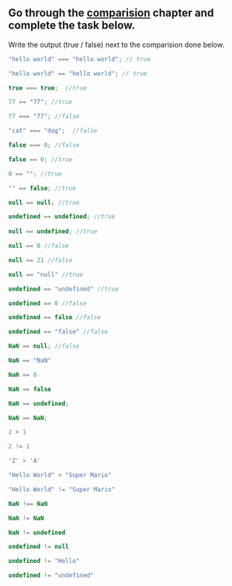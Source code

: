 ## Go through the [comparision](http://javascript.info/comparison) chapter and complete the task below.

Write the output (true / false) next to the comparision done below.
```js
"hello world" === "hello world"; // true

"hello world" == "hello world"; // true

true === true;  //true

77 == "77"; //true

77 === "77"; //false

"cat" === "dog";  //false

false === 0; //false

false == 0; //true

0 == ""; //true

"" == false; //true

null == null; //true

undefined == undefined; //true
 
null == undefined; //true

null == 0 //false

null == 21 //false

null == "null" //true

undefined == "undefined" //true

undefined == 0 //false

undefined == false //false

undefined == "false" //false

NaN == null; //false

NaN == "NaN"

NaN == 0

NaN == false

NaN == undefined;

NaN == NaN;

2 > 1

2 != 1

'Z' > 'A'

"Hello World" > "Super Mario"

"Hello World" != "Super Mario"

NaN !== NaN

NaN != NaN

NaN != undefined

undefined != null

undefined != "Hello"

undefined != "undefined"

```